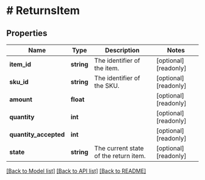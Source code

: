# # ReturnsItem

## Properties

Name | Type | Description | Notes
------------ | ------------- | ------------- | -------------
**item_id** | **string** | The identifier of the item. | [optional] [readonly]
**sku_id** | **string** | The identifier of the SKU. | [optional] [readonly]
**amount** | **float** |  | [optional] [readonly]
**quantity** | **int** |  | [optional] [readonly]
**quantity_accepted** | **int** |  | [optional] [readonly]
**state** | **string** | The current state of the return item. | [optional] [readonly]

[[Back to Model list]](../../README.md#models) [[Back to API list]](../../README.md#endpoints) [[Back to README]](../../README.md)
